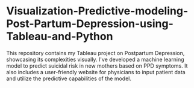 # Visualization-Predictive-modeling-Post-Partum-Depression-using-Tableau-and-Python
This repository contains my Tableau project on Postpartum Depression, showcasing its complexities visually. I've developed a machine learning model to predict suicidal risk in new mothers based on PPD symptoms. It also includes a user-friendly website for physicians to input patient data and utilize the predictive capabilities of the model.
